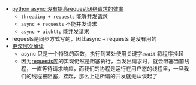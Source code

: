 - [python async 没有提高request网络请求的效率](https://blog.csdn.net/Light2077/article/details/127440915)
  - `threading + requests` 能够并发请求
  - `async + requests` 不能并发请求
  - `async + aiohttp` 能并发请求
- requests是同步方式写的，因此async + requests 是没有用的
- [更深层次解读](https://blog.csdn.net/weixin_45804031/article/details/124579021?ops_request_misc=%257B%2522request%255Fid%2522%253A%2522169346832016800222864832%2522%252C%2522scm%2522%253A%252220140713.130102334.pc%255Fall.%2522%257D&request_id=169346832016800222864832&biz_id=0&utm_medium=distribute.pc_search_result.none-task-blog-2~all~first_rank_ecpm_v1~rank_v31_ecpm-4-124579021-null-null.142^v93^chatgptT3_1&utm_term=async%20%E6%90%AD%E9%85%8D%20requests%20%E5%A4%B1%E6%95%88&spm=1018.2226.3001.4187)
  - async 只是一个特殊的函数，执行到某处使用关键字`await` 将程序挂起
  - 因为[requests库](https://so.csdn.net/so/search?q=requests库&spm=1001.2101.3001.7020)的实现仍然是阻塞执行，当发出请求时，就会阻塞当前线程，一直等待请求响应，而我们的协程是运行在用户态的线程里，一旦我们的线程被阻塞，挂起，那么上述所谓的并发就无从谈起了